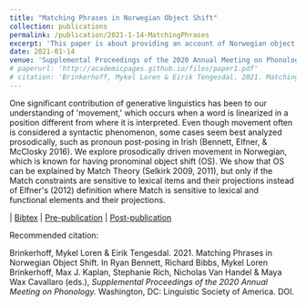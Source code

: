 ```yaml
---
title: "Matching Phrases in Norwegian Object Shift"
collection: publications
permalink: /publication/2021-1-14-MatchingPhrases
excerpt: 'This paper is about providing an account of Norwegian object shift within Match Theory. We show that Match Theory is well suited to account for the shifting of pronominal objects if the MATCH constraints are sensitive to lexical elements only. This observation is in contrast with the findings from Elfner (2012) that MATCH should be sensitive to both lexical and functional elements.'
date: 2021-01-14
venue: 'Supplemental Proceedings of the 2020 Annual Meeting on Phonology.'
# paperurl: 'http://academicpages.github.io/files/paper1.pdf'
# citation: 'Brinkerhoff, Mykel Loren & Eirik Tengesdal. 2021. Matching Phrases in Norwegian Object Shift. In Ryan Bennett, Richard Bibbs, Mykel Loren Brinkerhoff, Max J. Kaplan, Stephanie Rich, Nicholas Van Handel & Maya Wax Cavallaro (eds.), *Supplemental Proceedings of the 2020 Annual Meeting on Phonology.* Washington, DC: Linguistic Society of America. DOI.'
---
```


One significant contribution of generative linguistics has been to our understanding of 'movement,' which occurs when a word is linearized in a position different from where it is interpreted. Even though movement often is considered a syntactic phenomenon, some cases seem best analyzed prosodically, such as pronoun post-posing in Irish (Bennett, Elfner, & McClosky 2016). We explore prosodically driven movement in Norwegian, which is known for having pronominal object shift (OS). We show that OS can be explained by Match Theory (Selkirk 2009, 2011), but only if the Match constraints are sensitive to lexical items and their projections instead of Elfner's (2012) definition where Match is sensitive to lexical and functional elements and their projections.

\| [Bibtex]() \| [Pre-publication](../files/BrinkerhoffTengesdalAMP2020_preprint.pdf) \| [Post-publication]()

Recommended citation:

Brinkerhoff, Mykel Loren & Eirik Tengesdal. 2021. Matching Phrases in Norwegian Object Shift. In Ryan Bennett, Richard Bibbs, Mykel Loren Brinkerhoff, Max J. Kaplan, Stephanie Rich, Nicholas Van Handel & Maya Wax Cavallaro (eds.), *Supplemental Proceedings of the 2020 Annual Meeting on Phonology.* Washington, DC: Linguistic Society of America. DOI.